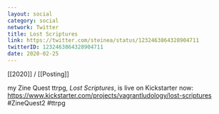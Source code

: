 ```yaml
---
layout: social
category: social
network: Twitter
title: Lost Scriptures
link: https://twitter.com/steinea/status/1232463864328904711
twitterID: 1232463864328904711
date: 2020-02-25
---
```


[[2020]] / [[Posting]]

my Zine Quest ttrpg, *Lost Scriptures*, is live on Kickstarter now: <https://www.kickstarter.com/projects/vagrantludology/lost-scriptures> #ZineQuest2 #ttrpg
